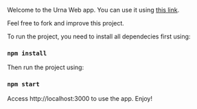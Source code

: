 Welcome to the Urna Web app. You can use it using [this link](https://gusvicenzi.github.io/urnaEletronica/).

Feel free to fork and improve this project.

To run the project, you need to install all dependecies first using:

### `npm install`

Then run the project using:

### `npm start`

Access http://localhost:3000 to use the app. Enjoy!

